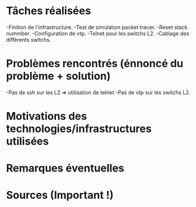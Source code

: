 # Tâches réalisées

-Finition de l'infrastructure.
-Test de simulation packet tracer.
-Reset stack nummber.
-Configuration de vtp.
-Telnet pour les switchs L2.
-Cablage des différents switchs.

# Problèmes rencontrés (énnoncé du problème + solution)

-Pas de ssh sur les L2 => utilisation de telnet
-Pas de vtp sur les switchs L2.


# Motivations des technologies/infrastructures utilisées

# Remarques éventuelles


# Sources (Important !)
